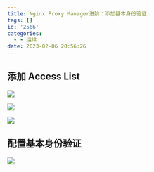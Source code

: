 ```yaml
---
title: Nginx Proxy Manager进阶：添加基本身份验证
tags: []
id: '2566'
categories:
  - - 运维
date: 2023-02-06 20:56:26
---
```


## 添加 Access List

![](https://img-cdn.limour.top/i/2023/02/06/63e0f2fd72abe.png)

![](https://img-cdn.limour.top/i/2023/02/06/63e0f84e82a64.png)

![](https://img-cdn.limour.top/i/2023/02/06/63e0f35007486.png)

## 配置**基本身份验证**

![](https://img-cdn.limour.top/i/2023/02/06/63e0f8ca48043.png)